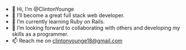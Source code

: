 - 👋 Hi, I’m @ClintonYounge
- 👀 I’ll become a great full stack web developer.
- 🌱 I’m currently learning Ruby on Rails.
- 💞️ I’m looking forward to collaborating with others and developing my skills as a programmer.
- 📫 Reach me on clintonyounge18@gmail.com

<!---
ClintonYounge/ClintonYounge is a ✨ special ✨ repository because its `README.md` (this file) appears on your GitHub profile.
You can click the Preview link to take a look at your changes.
--->
